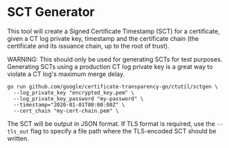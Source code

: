 # SCT Generator

This tool will create a Signed Certificate Timestamp (SCT) for a certificate, given a CT log private key, timestamp and the certificate chain (the certificate and its issuance chain, up to the root of trust).

WARNING: This should only be used for generating SCTs for test purposes.
Generating SCTs using a production CT log private key is a great way to violate
a CT log's maximum merge delay.

```shell
go run github.com/google/certificate-transparency-go/ctutil/sctgen \
  --log_private_key "encrypted_key.pem" \
  --log_private_key_password "my-password" \
  --timestamp="2020-01-01T00:00:00Z" \
  --cert_chain "my-cert-chain.pem" \
```

The SCT will be output in JSON format. If TLS format is required, use the
`--tls_out` flag to specify a file path where the TLS-encoded SCT should be
written.
